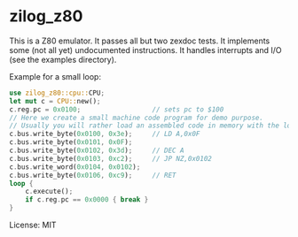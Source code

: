 # zilog_z80

This is a Z80 emulator. It passes all but two zexdoc tests.
It implements some (not all yet) undocumented instructions.
It handles interrupts and I/O (see the examples directory).

Example for a small loop:
```rust
use zilog_z80::cpu::CPU;
let mut c = CPU::new();
c.reg.pc = 0x0100;                  // sets pc to $100
// Here we create a small machine code program for demo purpose.
// Usually you will rather load an assembled code in memory with the load_bin function.
c.bus.write_byte(0x0100, 0x3e);     // LD A,0x0F
c.bus.write_byte(0x0101, 0x0F);
c.bus.write_byte(0x0102, 0x3d);     // DEC A
c.bus.write_byte(0x0103, 0xc2);     // JP NZ,0x0102
c.bus.write_word(0x0104, 0x0102);
c.bus.write_byte(0x0106, 0xc9);     // RET
loop {
    c.execute();
    if c.reg.pc == 0x0000 { break }
}
```

License: MIT
